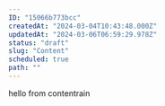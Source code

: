 ```yaml
---
ID: "15066b773bcc"
createdAt: "2024-03-04T10:43:48.000Z"
updatedAt: "2024-03-06T06:59:29.978Z"
status: "draft"
slug: "Content"
scheduled: true
path: ""
---
```

hello from contentrain